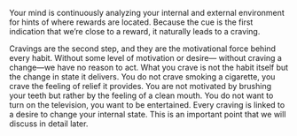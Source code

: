 Your mind is continuously analyzing your internal and external
environment for hints of where rewards are located. Because the cue is
the first indication that we’re close to a reward, it naturally leads to a
craving.

Cravings are the second step, and they are the motivational force
behind every habit. Without some level of motivation or desire—
without craving a change—we have no reason to act. What you crave is
not the habit itself but the change in state it delivers. You do not crave
smoking a cigarette, you crave the feeling of relief it provides. You are
not motivated by brushing your teeth but rather by the feeling of a
clean mouth. You do not want to turn on the television, you want to be
entertained. Every craving is linked to a desire to change your internal
state. This is an important point that we will discuss in detail later.